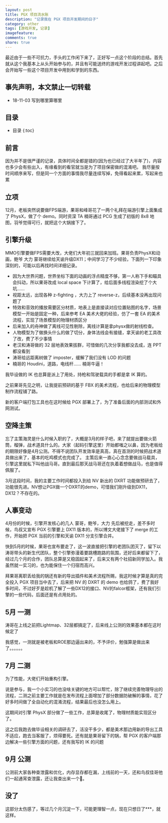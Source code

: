 ```yaml
---
layout: post
title: PGX 项目流水账
description: "记录我在 PGX 项目开发期间的日子"
category: other
tags: [游戏开发, 记录]
imagefeature: 
comments: true
share: true
---
```

最近由于一些不可抗力，手头的工作闲下来了，正好写一点这个阶段的总结。首先就从这个我基本上从头开始参与的，并且有可能送终的游戏开发过程讲起吧。之后会开始写一些这个项目开发中用到和学到的东西。

## 事先声明，本文禁止一切转载

<!--more-->
* 18-11-03 写到哪里算哪里
## 目录

* 目录
{:toc}


## 前言

因为并不是很严谨的记录，具体时间全都是错的(因为也已经过了大半年了)，内容也多少会有些出入，有缘看到的看官就当是为了项目保密做的混淆吧。
我尽量按时间顺序来写，但是同一个方面的事情我尽量连续写掉，免得看起来累，写起来也累

## 立项

12月，老板突然说要做FPS端游，果哥和峰哥花了一两个礼拜在端游引擎上面集成了 PhysX，做了个 demo。同时资深 TA 楠哥通过 PCG 生成了初版的 8x8 地图，羽爷觉得可行，就把这个大锅接下了。

## 引擎升级

MMO引擎要做FPS需要大改，大佬们大年初三就回来加班。果哥负责PhysX和动画，鲍爷 大力 蒙哥继续给天谕升级DX11；中间学习了不少经验，下面列一下印象深刻的，可能以后再找时间详细记录。

* 因为大世界问题，世界坐标下面的动画的浮点精度不够，第一人称下手和瞄具会抖动，所以果哥改成 local space 下计算了，给后面多线程渲染挖了个大坑......
* 视距太远，出现各种 z-fighting ，大力上了 reverse-z，后续基本没再出现问题了
* 特效和音效的播放需要区分材质，地表上是直接读对应位置贴图的名字，场景模型一开始是固定一种，后来参考 EA 美术大佬的经验，仿了一套 EA 的美术流程，实现了场景模型的物理材质区分
* 后来加入的舟神做了离线可见性剔除，离线计算是拿physx做的射线检查。
* 人物模型为了做换头什么的做了切分，身体法线会有接缝，拿天谕的老工具改了改，费了不少事情
* 老汉和涛哥做的 32 层地表效果拔群，可惜做的几次分享我都没去成，连 PPT 都没看到
* 涛哥给远距离树做了 imposter，缓解了我们没有 LOD 的问题 
* 楠哥的 Houdini，道路，电线杆...... 楠哥牛逼！

我毕设做的 IK 也总算是派上了用处，持枪和驾驶载具的手都是拿 IK 算的。

之前果哥先见之明，让我提前预研的基于 FBX 的美术流程，也给后来的物理模型制作流程铺了路。

新的客户端打包工具也在这时候给 PGX 部署上了，为了准备后面的内部测试和外网测试。

## 空降主策

忘了主策海灵是什么时候入职的了，大概是3月的样子吧，来了就提出要做火箭筒，榴弹，战术道具什么的。大家（起码引擎这里）开始都嗤之以鼻，因为老板给的期限好像是4月公测。不得不说团队开发效率是真高，真在首测的时候把战术道具做出来了，基本的吃鸡模式也完成了。
主策后来一直心心念念要做战马载具，引擎这里就私下叫他战马哥。直到最后那天战马哥还在执着着想做战马，也是值得佩服了。

3月这段时间，我的主要工作时间都投入到给 NV 新出的 DXRT 功能做预研去了，功能很先进。NV想让PGX做一个DXRT的demo，可惜我们刚升级到DX11，DX12？不存在的。

## 人事变动

4月份的时候，引擎开发核心的几人 蒙哥，鲍爷，大力 先后被挖走，差不多时候，鸟叔又宣布 PGX 引擎要上 DX11 版本的，所以博文大佬接下了 merge 的工作，开始把 PGX 当前的引擎和天谕 DX11 分支引擎合并。

快到5月的时候，果哥也宣布要走了，这一波直接把引擎的老团队团灭了，留下以涛哥带头的新生代团队，整个引擎弥漫着要跳槽跑路的氛围，还好后来都留下了，经过几个月的合作，团队总算是又稳固起来了，后来又有两个社招新同学加入。我虽然就一实习的，也为能保住一个归宿而高兴。

拜果哥离职丢给我的锅还有新的导出插件和美术流程所赐，我这时候才算是真的完全投入 PGX 项目当中去了，后来把 NV 的 DXRT 的 demo 也给鸽了，费了我好多时间，不过好歹是趁机了解了一些DX12的接口、NV的falcor框架，还有我们引擎的一些代码，后面还是有点用处的。

## 5月 一测 

涛哥在上线之前把Lightmap、32层都搞定了，后来线上公测的效果基本都在这时候定了

我感觉，一测就是被老板和ROE那边逼出来的，不予评价，勉强算是做出来了。。。。。。

## 7月 二测

为了性能，大佬们开始重构引擎。

说是参与，我一个小实习的也没啥关键的地方可以帮忙，除了继续完善物理导出的流程，二测之前主要工作就是在发布流程上面增加了部分数据防破解的事情，花了好多时间做了全自动化的混淆流程，结果最后也没怎么用上。

这期间对引擎 PhysX 部分做了一些工作，总算是收尾了，物理材质能实现区分了。

这之后我跑去做毕设相关的调研去了，活没干多少，都是美术那边用新的导出工具不适应，跑去当客服了，烦得要死。还有就是果哥留下的锅，帮 PGX 的客户端那边解决一些引擎方面的问题，还有我写的 IK 的问题

## 9月 公测

公测前大家各种查泄露和优化，内存显存都在漏，上线前的一天，还和鸟叔佳哥他们一起通宵查泄露，还让我查出来一个🤣。

## 没了

这部分太伤感了，等过几个月沉淀一下，可能更理智一点，现在只想日了***，就这样。 